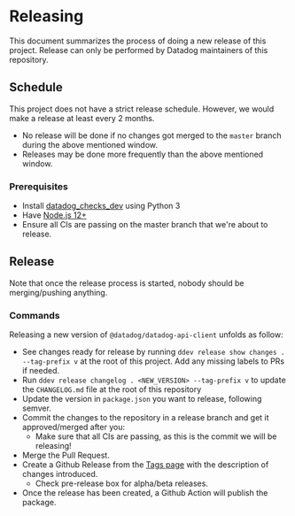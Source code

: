 # Releasing

This document summarizes the process of doing a new release of this project.
Release can only be performed by Datadog maintainers of this repository.

## Schedule
This project does not have a strict release schedule. However, we would make a release at least every 2 months.
  - No release will be done if no changes got merged to the `master` branch during the above mentioned window.
  - Releases may be done more frequently than the above mentioned window.

### Prerequisites
- Install [datadog_checks_dev](https://datadog-checks-base.readthedocs.io/en/latest/datadog_checks_dev.cli.html#installation) using Python 3
- Have [Node.js 12+](https://nodejs.org/en/)
- Ensure all CIs are passing on the master branch that we're about to release.

## Release
Note that once the release process is started, nobody should be merging/pushing anything.

### Commands

Releasing a new version of `@datadog/datadog-api-client` unfolds as follow:

- See changes ready for release by running `ddev release show changes . --tag-prefix v` at the root of this project. Add any missing labels to PRs if needed.
- Run `ddev release changelog . <NEW_VERSION> --tag-prefix v` to update the `CHANGELOG.md` file at the root of this repository
- Update the version in `package.json` you want to release, following semver.
- Commit the changes to the repository in a release branch and get it approved/merged after you:
    - Make sure that all CIs are passing, as this is the commit we will be releasing!
- Merge the Pull Request.
- Create a Github Release from the [Tags page](https://github.com/DataDog/datadog-api-client-typescript/tags) with the description of changes introduced.
    - Check pre-release box for alpha/beta releases.
- Once the release has been created, a Github Action will publish the package.
